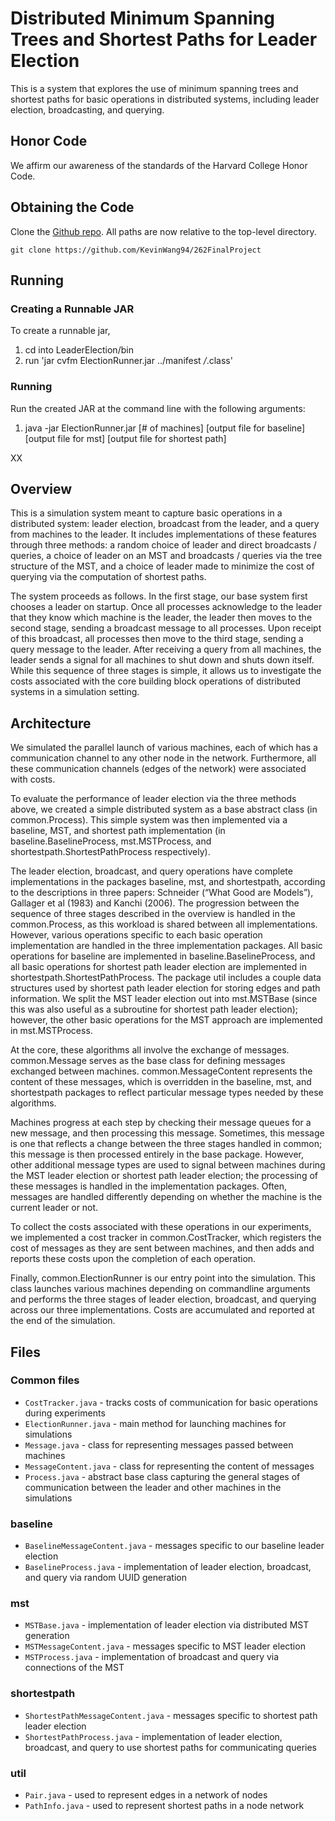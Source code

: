 # Distributed Minimum Spanning Trees and Shortest Paths for Leader Election

This is a system that explores the use of minimum spanning trees and shortest
paths for basic operations in distributed systems, including leader election,
broadcasting, and querying.

## Honor Code
We affirm our awareness of the standards of the Harvard College Honor Code.

## Obtaining the Code

Clone the [Github repo](https://github.com/KevinWang94/262FinalProject).
All paths are now relative to the top-level directory.
``` 
git clone https://github.com/KevinWang94/262FinalProject
```


## Running

### Creating a Runnable JAR

To create a runnable jar, 
1. cd into LeaderElection/bin
2. run 'jar cvfm ElectionRunner.jar ../manifest */*.class'

### Running

Run the created JAR at the command line with the following arguments:

1. java -jar ElectionRunner.jar [# of machines] [output file for baseline] 
   [output file for mst] [output file for shortest path]


XX 
## Overview

This is a simulation system meant to capture basic operations in a distributed
system: leader election, broadcast from the leader, and a query from machines
to the leader. It includes implementations of these features through three methods:
a random choice of leader and direct broadcasts / queries, a choice of leader on
an MST and broadcasts / queries via the tree structure of the MST, and a choice
of leader made to minimize the cost of querying via the computation of shortest paths.

The system proceeds as follows. In the first stage, our base system first
chooses a leader on startup. Once all processes acknowledge to the leader that
they know which machine is the leader, the leader then moves to the second
stage, sending a broadcast message to all processes. Upon receipt of this
broadcast, all processes then move to the third stage, sending a query message 
to the leader. After receiving a query from all machines, the leader sends a 
signal for all machines to shut down and shuts down itself. While this sequence 
of three stages is simple, it allows us to investigate the costs associated with 
the core building block operations of distributed systems in a simulation setting.

## Architecture

We simulated the parallel launch of various machines, each of which has a communication 
channel to any other node in the network. Furthermore, all these communication channels 
(edges of the network) were associated with costs. 

To evaluate the performance of leader election via the three methods above, we created a 
simple distributed system as a base abstract class (in common.Process). This simple 
system was then implemented via a baseline, MST, and shortest path implementation 
(in baseline.BaselineProcess, mst.MSTProcess, and shortestpath.ShortestPathProcess 
respectively). 

The leader election, broadcast, and query operations have complete implementations 
in the packages baseline, mst, and shortestpath, according to the descriptions in 
three papers: Schneider (“What Good are Models”), Gallager et al (1983) and Kanchi (2006).
The progression between the sequence of three stages described in the overview is 
handled in the common.Process, as this workload is shared between all implementations.
However, various operations specific to each basic operation implementation are 
handled in the three implementation packages. All basic operations for baseline 
are implemented in baseline.BaselineProcess, and all basic operations for shortest 
path leader election are implemented in shortestpath.ShortestPathProcess. 
The package util includes a couple data structures used by shortest path leader 
election for storing edges and path information. We split the MST leader election 
out into mst.MSTBase (since this was also useful as a subroutine for shortest path
leader election); however, the other basic operations for the MST approach are 
implemented in mst.MSTProcess.

At the core, these algorithms all involve the exchange of messages. common.Message 
serves as the base class for defining messages exchanged between machines. 
common.MessageContent represents the content of these messages, which is overridden 
in the baseline, mst, and shortestpath packages to reflect particular message 
types needed by these algorithms. 

Machines progress at each step by checking their message queues for a new message, 
and then processing this message. Sometimes, this message is one that reflects a 
change between the three stages handled in common; this message is then processed 
entirely in the base package. However, other additional message types are used to 
signal between machines during the MST leader election or shortest path leader 
election; the processing of these messages is handled in the implementation 
packages. Often, messages are handled differently depending on whether the machine 
is the current leader or not.

To collect the costs associated with these operations in our experiments, we 
implemented a cost tracker in common.CostTracker, which registers the cost of 
messages as they are sent between machines, and then adds and reports these costs 
upon the completion of each operation. 

Finally, common.ElectionRunner is our entry point into the simulation. This class 
launches various machines depending on commandline arguments and performs the three
stages of leader election, broadcast, and querying across our three implementations.
Costs are accumulated and reported at the end of the simulation.

## Files

### Common files
* `CostTracker.java` - tracks costs of communication for basic operations during 
experiments
* `ElectionRunner.java` - main method for launching machines for simulations
* `Message.java` - class for representing messages passed between machines
* `MessageContent.java` - class for representing the content of messages
* `Process.java` - abstract base class capturing the general stages of communication 
between the leader and other machines in the simulations

### baseline
* `BaselineMessageContent.java` - messages specific to our baseline leader election 
* `BaselineProcess.java` - implementation of leader election, broadcast, and query 
via random UUID generation

### mst
* `MSTBase.java` - implementation of leader election via distributed MST generation
* `MSTMessageContent.java` - messages specific to MST leader election
* `MSTProcess.java` - implementation of broadcast and query via connections of the MST

### shortestpath
* `ShortestPathMessageContent.java` - messages specific to shortest path leader election
* `ShortestPathProcess.java` - implementation of leader election, broadcast, and query 
to use shortest paths for communicating queries

### util
* `Pair.java` - used to represent edges in a network of nodes
* `PathInfo.java` - used to represent shortest paths in a node network

